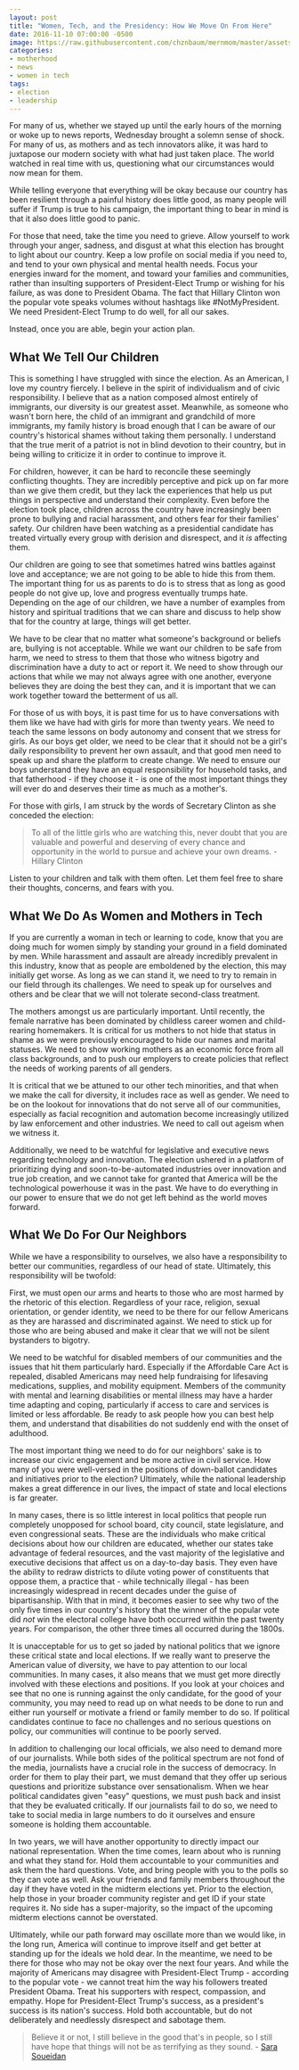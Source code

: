```yaml
---
layout: post
title: "Women, Tech, and the Presidency: How We Move On From Here"
date: 2016-11-10 07:00:00 -0500
image: https://raw.githubusercontent.com/chznbaum/mernmom/master/assets/Trump_CPAC_2011.jpg
categories:
- motherhood
- news
- women in tech
tags:
- election
- leadership
---
```

For many of us, whether we stayed up until the early hours of the morning or woke up to news reports, Wednesday brought a solemn sense of shock. For many of us, as mothers and as tech innovators alike, it was hard to juxtapose our modern society with what had just taken place. The world watched in real time with us, questioning what our circumstances would now mean for them.

While telling everyone that everything will be okay because our country has been resilient through a painful history does little good, as many people will suffer if Trump is true to his campaign, the important thing to bear in mind is that it also does little good to panic.

For those that need, take the time you need to grieve. Allow yourself to work through your anger, sadness, and disgust at what this election has brought to light about our country. Keep a low profile on social media if you need to, and tend to your own physical and mental health needs. Focus your energies inward for the moment, and toward your families and communities, rather than insulting supporters of President-Elect Trump or wishing for his failure, as was done to President Obama. The fact that Hillary Clinton won the popular vote speaks volumes without hashtags like #NotMyPresident. We need President-Elect Trump to do well, for all our sakes.

Instead, once you are able, begin your action plan.

## What We Tell Our Children ##

This is something I have struggled with since the election. As an American, I love my country fiercely. I believe in the spirit of individualism and of civic responsibility. I believe that as a nation composed almost entirely of immigrants, our diversity is our greatest asset. Meanwhile, as someone who wasn't born here, the child of an immigrant and grandchild of more immigrants, my family history is broad enough that I can be aware of our country's historical shames without taking them personally. I understand that the true merit of a patriot is not in blind devotion to their country, but in being willing to criticize it in order to continue to improve it.

For children, however, it can be hard to reconcile these seemingly conflicting thoughts. They are incredibly perceptive and pick up on far more than we give them credit, but they lack the experiences that help us put things in perspective and understand their complexity. Even before the election took place, children across the country have increasingly been prone to bullying and racial harassment, and others fear for their families' safety. Our children have been watching as a presidential candidate has treated virtually every group with derision and disrespect, and it *is* affecting them.

Our children are going to see that sometimes hatred wins battles against love and acceptance; we are not going to be able to hide this from them. The important thing for us as parents to do is to stress that as long as good people do not give up, love and progress eventually trumps hate. Depending on the age of our children, we have a number of examples from history and spiritual traditions that we can share and discuss to help show that for the country at large, things will get better.

We have to be clear that no matter what someone's background or beliefs are, bullying is not acceptable. While we want our children to be safe from harm, we need to stress to them that those who witness bigotry and discrimination have a duty to act or report it. We need to show through our actions that while we may not always agree with one another, everyone believes they are doing the best they can, and it is important that we can work together toward the betterment of us all.

For those of us with boys, it is past time for us to have conversations with them like we have had with girls for more than twenty years. We need to teach the same lessons on body autonomy and consent that we stress for girls. As our boys get older, we need to be clear that it should not be a girl's daily responsibility to prevent her own assault, and that good men need to speak up and share the platform to create change. We need to ensure our boys understand they have an equal responsibility for household tasks, and that fatherhood - if they choose it - is one of the most important things they will ever do and deserves their time as much as a mother's.

For those with girls, I am struck by the words of Secretary Clinton as she conceded the election:

> To all of the little girls who are watching this, never doubt that you are valuable and powerful and deserving of every chance and opportunity in the world to pursue and achieve your own dreams. - Hillary Clinton

Listen to your children and talk with them often. Let them feel free to share their thoughts, concerns, and fears with you.

## What We Do As Women and Mothers in Tech ##

If you are currently a woman in tech or learning to code, know that you are doing much for women simply by standing your ground in a field dominated by men. While harassment and assault are already incredibly prevalent in this industry, know that as people are emboldened by the election, this may initially get worse. As long as we can stand it, we need to try to remain in our field through its challenges. We need to speak up for ourselves and others and be clear that we will not tolerate second-class treatment.

The mothers amongst us are particularly important. Until recently, the female narrative has been dominated by childless career women and child-rearing homemakers. It is critical for us mothers to not hide that status in shame as we were previously encouraged to hide our names and marital statuses. We need to show working mothers as an economic force from all class backgrounds, and to push our employers to create policies that reflect the needs of working parents of all genders.

It is critical that we be attuned to our other tech minorities, and that when we make the call for diversity, it includes race as well as gender. We need to be on the lookout for innovations that do not serve all of our communities, especially as facial recognition and automation become increasingly utilized by law enforcement and other industries. We need to call out ageism when we witness it.

Additionally, we need to be watchful for legislative and executive news regarding technology and innovation. The election ushered in a platform of prioritizing dying and soon-to-be-automated industries over innovation and true job creation, and we cannot take for granted that America will be the technological powerhouse it was in the past. We have to do everything in our power to ensure that we do not get left behind as the world moves forward.

## What We Do For Our Neighbors ##

While we have a responsibility to ourselves, we also have a responsibility to better our communities, regardless of our head of state. Ultimately, this responsibility will be twofold:

First, we must open our arms and hearts to those who are most harmed by the rhetoric of this election. Regardless of your race, religion, sexual orientation, or gender identity, we need to be there for our fellow Americans as they are harassed and discriminated against. We need to stick up for those who are being abused and make it clear that we will not be silent bystanders to bigotry.

We need to be watchful for disabled members of our communities and the issues that hit them particularly hard. Especially if the Affordable Care Act is repealed, disabled Americans may need help fundraising for lifesaving medications, supplies, and mobility equipment. Members of the community with mental and learning disabilities or mental illness may have a harder time adapting and coping, particularly if access to care and services is limited or less affordable. Be ready to ask people how you can best help them, and understand that disabilities do not suddenly end with the onset of adulthood.

The most important thing we need to do for our neighbors' sake is to increase our civic engagement and be more active in civil service. How many of you were well-versed in the positions of down-ballot candidates and initiatives prior to the election? Ultimately, while the national leadership makes a great difference in our lives, the impact of state and local elections is far greater.

In many cases, there is so little interest in local politics that people run completely unopposed for school board, city council, state legislature, and even congressional seats. These are the individuals who make critical decisions about how our children are educated, whether our states take advantage of federal resources, and the vast majority of the legislative and executive decisions that affect us on a day-to-day basis. They even have the ability to redraw districts to dilute voting power of constituents that oppose them, a practice that - while technically illegal - has been increasingly widespread in recent decades under the guise of bipartisanship. With that in mind, it becomes easier to see why two of the only five times in our country's history that the winner of the popular vote did *not* win the electoral college have both occurred within the past twenty years. For comparison, the other three times all occurred during the 1800s.

It is unacceptable for us to get so jaded by national politics that we ignore these critical state and local elections. If we really want to preserve the American value of diversity, we have to pay attention to our local communities. In many cases, it also means that we must get more directly involved with these elections and positions. If you look at your choices and see that no one is running against the only candidate, for the good of your community, you may need to read up on what needs to be done to run and either run yourself or motivate a friend or family member to do so. If political candidates continue to face no challenges and no serious questions on policy, our communities will continue to be poorly served.

In addition to challenging our local officials, we also need to demand more of our journalists. While both sides of the political spectrum are not fond of the media, journalists have a crucial role in the success of democracy. In order for them to play their part, we must demand that they offer up serious questions and prioritize substance over sensationalism. When we hear political candidates given "easy" questions, we must push back and insist that they be evaluated critically. If our journalists fail to do so, we need to take to social media in large numbers to do it ourselves and ensure someone is holding them accountable.

In two years, we will have another opportunity to directly impact our national representation. When the time comes, learn about who is running and what they stand for. Hold them accountable to your communities and ask them the hard questions. Vote, and bring people with you to the polls so they can vote as well. Ask your friends and family members throughout the day if they have voted in the midterm elections yet. Prior to the election, help those in your broader community register and get ID if your state requires it. No side has a super-majority, so the impact of the upcoming midterm elections cannot be overstated.

Ultimately, while our path forward may oscillate more than we would like, in the long run, America will continue to improve itself and get better at standing up for the ideals we hold dear. In the meantime, we need to be there for those who may not be okay over the next four years. And while the majority of Americans may disagree with President-Elect Trump - according to the popular vote - we cannot treat him the way his followers treated President Obama. Treat his supporters with respect, compassion, and empathy. Hope for President-Elect Trump's success, as a president's success is its nation's success. Hold both accountable, but do not deliberately and needlessly disrespect and sabotage them.

> Believe it or not, I still believe in the good that's in people, so I still have hope that things will not be as terrifying as they sound. - [Sara Soueidan](https://sarasoueidan.com)